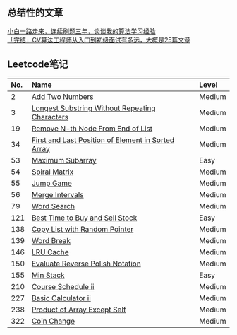 ## 总结性的文章
[小白一路走来，连续刷题三年，谈谈我的算法学习经验](https://juejin.im/post/5cf5d203e51d45590a445afd)\
[「完结」CV算法工程师从入门到初级面试有多远，大概是25篇文章](https://www.toutiao.com/a6695518937334940174/)

## Leetcode笔记

|No.   | Name  | Level |
|:---  | :---  |:--- |
| 2 | [Add Two Numbers](notes/2_Add_Two_Numbers.md) | Medium |
|3 | [Longest Substring Without Repeating Characters](notes/3_LongestSubstringWithoutRepeatingCharacters.md) | Medium |
|19 | [Remove N-th Node From End of List](notes/19_Remove_Nth_Node_From_End_of_List.md) | Medium |
| 34 | [First and Last Position of Element in Sorted Array](notes/34_First_and_Last_Position_of_Element_in_Sorted_Array.md) | Medium |
| 53 | [Maximum Subarray](notes/53_Maximum_Subarray.md) | Easy |
| 54 | [Spiral Matrix](notes/54_Spiral_Matrix.md) | Medium |
| 55 | [Jump Game](notes/55_Jump_Game.md) | Medium |
| 56 | [Merge Intervals](notes/56_Merge_Intervals.md) | Medium |
| 79 | [Word Search](notes/79_Word_Search.md) | Medium | 
| 121 | [Best Time to Buy and Sell Stock](notes/121_Best_Time_to_Buy_and_Sell_Stock.md) | Easy |
| 138 | [Copy List with Random Pointer](notes/138_CopyListwithRandomPointer.md) | Medium |
|139 | [Word Break](notes/139_Word_Break.md) | Medium |
|146 | [LRU Cache](notes/146_LRU_Cache.md) | Medium |
|150 | [Evaluate Reverse Polish Notation](notes/150_Evaluate_Reverse_Polish_Notation.md) | Medium |
|155 | [Min Stack](notes/155_Min_Stack.md) | Easy |
|210 | [Course Schedule ii](notes/210_Course_Schedule_2.md) | Medium |
|227 | [Basic Calculator ii](notes/227_Basic_Calculator_2.md) | Medium |
|238 | [Product of Array Except Self](notes/238_Product_of_Array_Except_Self.md) | Medium |
|322 | [Coin Change](notes/322_Coin_Change.md) | Medium |

